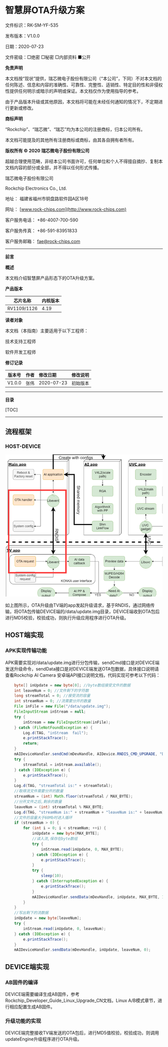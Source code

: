 # 智慧屏OTA升级方案

文件标识：RK-SM-YF-535

发布版本：V1.0.0

日期：2020-07-23

文件密级：□绝密   □秘密   □内部资料   ■公开

**免责声明**

本文档按“现状”提供，瑞芯微电子股份有限公司（“本公司”，下同）不对本文档的任何陈述、信息和内容的准确性、可靠性、完整性、适销性、特定目的性和非侵权性提供任何明示或暗示的声明或保证。本文档仅作为使用指导的参考。

由于产品版本升级或其他原因，本文档将可能在未经任何通知的情况下，不定期进行更新或修改。

**商标声明**

“Rockchip”、“瑞芯微”、“瑞芯”均为本公司的注册商标，归本公司所有。

本文档可能提及的其他所有注册商标或商标，由其各自拥有者所有。

**版权所有 © 2020 瑞芯微电子股份有限公司**

超越合理使用范畴，非经本公司书面许可，任何单位和个人不得擅自摘抄、复制本文档内容的部分或全部，并不得以任何形式传播。

瑞芯微电子股份有限公司

Rockchip Electronics Co., Ltd.

地址：     福建省福州市铜盘路软件园A区18号

网址：     [www.rock-chips.com](http://www.rock-chips.com)

客户服务电话： +86-4007-700-590

客户服务传真： +86-591-83951833

客户服务邮箱： [fae@rock-chips.com](mailto:fae@rock-chips.com)

---

**前言**

**概述**

本文档介绍智慧屏产品形态下的OTA升级方案。

**产品版本**

| **芯片名称** | **内核版本** |
| ------------ | ------------ |
| RV1109/1126 | 4.19   |

**读者对象**

本文档（本指南）主要适用于以下工程师：

技术支持工程师

软件开发工程师

**修订记录**

| **版本号** | **作者** | **修改日期** | **修改说明** |
| ---------- | --------| :--------- | ------------ |
| V1.0.0    | 张伟 | 2020-07-23 | 初始版本     |

---

**目录**

[TOC]

---

## 流程框架

### HOST-DEVICE

![](resources/frame.png)

如上图所示，OTA升级由TV端的app发起升级请求，基于RNDIS，通过网络传输，将OTA包传输DEVICE端的/data/update.img目录，DEVICE端收到OTA包后进行MD5校验，校验成功，则执行升级应用程序进行OTA升级。

## HOST端实现

### APK实现传输功能

APK需要实现对/data/update.img进行分包传输，sendCmd接口是对DEVICE端发送升级命令，sendData接口是对DEVICE端发送OTA包数据，具体接口说明请查看Rockchip AI Camera 安卓端API接口说明文档，代码实现可参考以下代码：

```java
    byte[] inUpdate = new byte[0]; //byte数组接受文件的数据
    int leaveNum = 0; //文件剩下的字符数
    long streamTotal = 0; //接受流的容量
    int streamNum = 0; //流需要分开的数量
    File inFile = new File("/data/update.img");
    FileInputStream inStream = null;
    try {
        inStream = new FileInputStream(inFile);
    } catch (FileNotFoundException e) {
        Log.d(TAG, "inStream  fail");
        e.printStackTrace();
        return;
    }
    mAIDeviceHandler.sendCmd(mDevHandle, AIDevice.RNDIS_CMD_UPGRADE, "DOWNLOAD");
    try {
        streamTotal = inStream.available();
    } catch (IOException e) {
        e.printStackTrace();
    }
    Log.d(TAG, "streamTotal is:" + streamTotal);
    //取得流文件需要分开的数量
    streamNum = (int) Math.floor(streamTotal / MAX_BYTE);
    //分开文件之后,剩余的数量
    leaveNum = (int) streamTotal % MAX_BYTE;
    Log.d(TAG, "streamNum is:" + streamNum + "leaveNum is:" + leaveNum);
    //文件的容量大于60Mb时进入循环
    if (streamNum > 0) {
        for (int i = 0; i < streamNum; ++i) {
            inUpdate = new byte[MAX_BYTE];
            //读入流,保存在byte数组
            try {
                inStream.read(inUpdate, 0, MAX_BYTE);
            } catch (IOException e) {
                e.printStackTrace();
            }
            try {
                sleep(10);
            } catch (InterruptedException e) {
                e.printStackTrace();
            }
            mAIDeviceHandler.sendData(mDevHandle, inUpdate, MAX_BYTE, 1);
        }
    }
    //写出剩下的流数据
    inUpdate = new byte[leaveNum];
    try {
        inStream.read(inUpdate, 0, leaveNum);
    } catch (IOException e) {
        e.printStackTrace();
    }
    mAIDeviceHandler.sendData(mDevHandle, inUpdate, leaveNum, 0);
```

## DEVICE端实现

### AB固件的编译

DEVICE端需要编译生成AB固件，参考Rockchip_Developer_Guide_Linux_Upgrade_CN文档，Linux A/B模式章节，进行相应配置生成AB固件。

### 升级功能的实现

DEVICE端完整接收TV端发送的OTA包后，进行MD5值校验，校验成功，则调用updateEngine升级程序进行OTA升级。